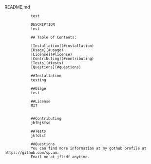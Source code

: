 README.md
                
                test

                DESCRIPTION
                test

                ## Table of Contents:

                [Installation](#installation)
                [Usage](#usage)
                [License](#license)
                [Contributing](#contributing)
                [Tests](#tests)
                [Questions](#questions)

                ##Installation
                testing

                ##Usage
                test

                ##License
                MIT
                

                ##Contributing
                jhfhjkfsd

                ##Tests
                jkfdlsf

                ##Questions
                You can find more information at my gothub profile at https://github.com/sp.am.
                Email me at jflsdf anytime.


                